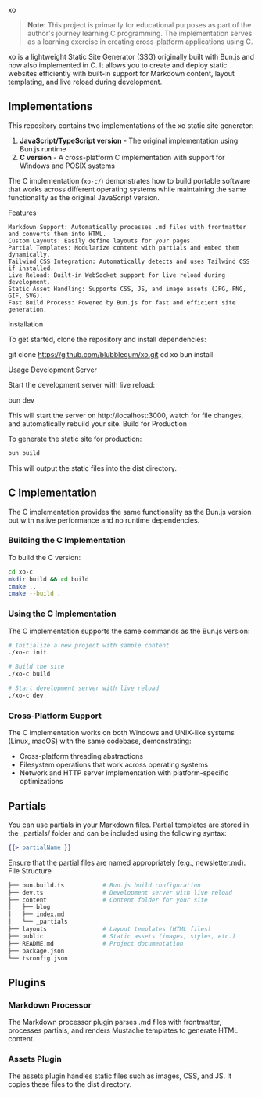 xo

> **Note:** This project is primarily for educational purposes as part of the author's journey learning C programming. The implementation serves as a learning exercise in creating cross-platform applications using C.

xo is a lightweight Static Site Generator (SSG) originally built with Bun.js and now also implemented in C. It allows you to create and deploy static websites efficiently with built-in support for Markdown content, layout templating, and live reload during development.

## Implementations

This repository contains two implementations of the xo static site generator:

1. **JavaScript/TypeScript version** - The original implementation using Bun.js runtime
2. **C version** - A cross-platform C implementation with support for Windows and POSIX systems

The C implementation (`xo-c/`) demonstrates how to build portable software that works across different operating systems while maintaining the same functionality as the original JavaScript version.

Features

    Markdown Support: Automatically processes .md files with frontmatter and converts them into HTML.
    Custom Layouts: Easily define layouts for your pages.
    Partial Templates: Modularize content with partials and embed them dynamically.
    Tailwind CSS Integration: Automatically detects and uses Tailwind CSS if installed.
    Live Reload: Built-in WebSocket support for live reload during development.
    Static Asset Handling: Supports CSS, JS, and image assets (JPG, PNG, GIF, SVG).
    Fast Build Process: Powered by Bun.js for fast and efficient site generation.

Installation

To get started, clone the repository and install dependencies:

git clone https://github.com/blubblegum/xo.git
cd xo
bun install

Usage
Development Server

Start the development server with live reload:

bun dev

This will start the server on http://localhost:3000, watch for file changes, and automatically rebuild your site.
Build for Production

To generate the static site for production:

```sh
bun build
```
This will output the static files into the dist directory.

## C Implementation

The C implementation provides the same functionality as the Bun.js version but with native performance and no runtime dependencies.

### Building the C Implementation

To build the C version:

```sh
cd xo-c
mkdir build && cd build
cmake ..
cmake --build .
```

### Using the C Implementation

The C implementation supports the same commands as the Bun.js version:

```sh
# Initialize a new project with sample content
./xo-c init

# Build the site
./xo-c build

# Start development server with live reload
./xo-c dev
```

### Cross-Platform Support

The C implementation works on both Windows and UNIX-like systems (Linux, macOS) with the same codebase, demonstrating:

- Cross-platform threading abstractions
- Filesystem operations that work across operating systems
- Network and HTTP server implementation with platform-specific optimizations

## Partials
You can use partials in your Markdown files. Partial templates are stored in the _partials/ folder and can be included using the following syntax:

```mustache
{{> partialName }}
```

Ensure that the partial files are named appropriately (e.g., newsletter.md).
File Structure

```sh
├── bun.build.ts           # Bun.js build configuration
├── dev.ts                 # Development server with live reload
├── content                # Content folder for your site
│   ├── blog
│   ├── index.md
│   └── _partials
├── layouts                # Layout templates (HTML files)
├── public                 # Static assets (images, styles, etc.)
├── README.md              # Project documentation
├── package.json
└── tsconfig.json
```

## Plugins
### Markdown Processor
The Markdown processor plugin parses .md files with frontmatter, processes partials, and renders Mustache templates to generate HTML content.
### Assets Plugin
The assets plugin handles static files such as images, CSS, and JS. It copies these files to the dist directory.
